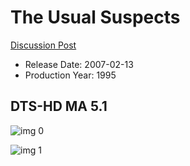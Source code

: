 # The Usual Suspects

[Discussion Post](https://www.avsforum.com/threads/bass-eq-for-filtered-movies.2995212/post-58277344)

* Release Date: 2007-02-13
* Production Year: 1995

## DTS-HD MA 5.1

![img 0](https://i.imgur.com/kFbdBmA.jpg)

![img 1](https://i.imgur.com/ry8svpE.jpg)


